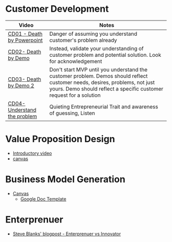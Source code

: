 # Customer Development

|Video    |Notes|
|-------------|----------|
|[CD01 - Death by Powerpoint](https://vimeo.com/76171146)|Danger of assuming you understand customer's problem already|
|[CD02- Death by Demo](https://vimeo.com/76390080)|Instead, validate your understanding of customer problem and potential solution. Look for acknowledgement|
|[CD03- Death by Demo 2](https://vimeo.com/76172223)|Don't start MVP until you understand the customer problem. Demos should reflect customer needs, desires, problems, not just yours. Demo should reflect a specific customer request for a solution|
|[CD04- Understand the problem](https://vimeo.com/76173388)|Quieting Entrepreneurial Trait and awareness of guessing, Listen|



# Value Proposition Design
 - [Introductory video](https://vimeo.com/201197034)
 - [canvas](https://assets.strategyzer.com/assets/resources/the-value-proposition-canvas.pdf)

# Business Model Generation
 - [Canvas](https://assets.strategyzer.com/assets/resources/the-business-model-canvas.pdf)
   - [Google Doc Template](https://docs.google.com/drawings/d/102mOZQmMxs0CslmNsPZ5KCNQwAIh9rh4baYgT0VWNAA/template/preview?usp=drive_web&ouid=%7BuserId%7D)

# Enterprenuer  
   - [Steve Blanks' blogpost - Enterprenuer vs Innovator](https://steveblank.com/2018/04/03/the-difference-between-innovators-and-entrepreneurs/)
